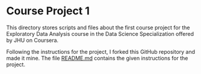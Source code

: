 # Course Project 1

This directory stores scripts and files about the first course project for the Exploratory Data Analysis course in the Data Science Specialization offered by JHU on Coursera.

Following the instructions for the project, I forked this GitHub repository and made it mine. The file [README.md](README.md) contains the given instructions for the project.
